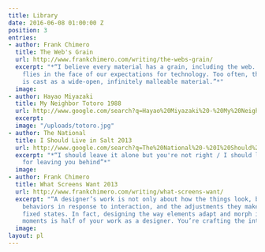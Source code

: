 ```yaml
---
title: Library
date: 2016-06-08 01:00:00 Z
position: 3
entries:
- author: Frank Chimero
  title: The Web's Grain
  url: http://www.frankchimero.com/writing/the-webs-grain/
  excerpt: "*“I believe every material has a grain, including the web. But this assumption
    flies in the face of our expectations for technology. Too often, the internet
    is cast as a wide-open, infinitely malleable material.”*"
  image: 
- author: Hayao Miyazaki
  title: My Neighbor Totoro 1988
  url: http://www.google.com/search?q=Hayao%20Miyazaki%20-%20My%20Neighbor%20Totoro
  excerpt: 
  image: "/uploads/totoro.jpg"
- author: The National
  title: I Should Live in Salt 2013
  url: http://www.google.com/search?q=The%20National%20-%20I%20Should%20Live%20in%20Salt
  excerpt: "*“I should leave it alone but you're not right / I should live in salt
    for leaving you behind”*"
  image: 
- author: Frank Chimero
  title: What Screens Want 2013
  url: http://www.frankchimero.com/writing/what-screens-want/
  excerpt: "“A designer’s work is not only about how the things look, but also their
    behaviors in response to interaction, and the adjustments they make between their
    fixed states. In fact, designing the way elements adapt and morph in the in-between
    moments is half of your work as a designer. You’re crafting the interstitials.”"
  image: 
layout: pl
---
```


